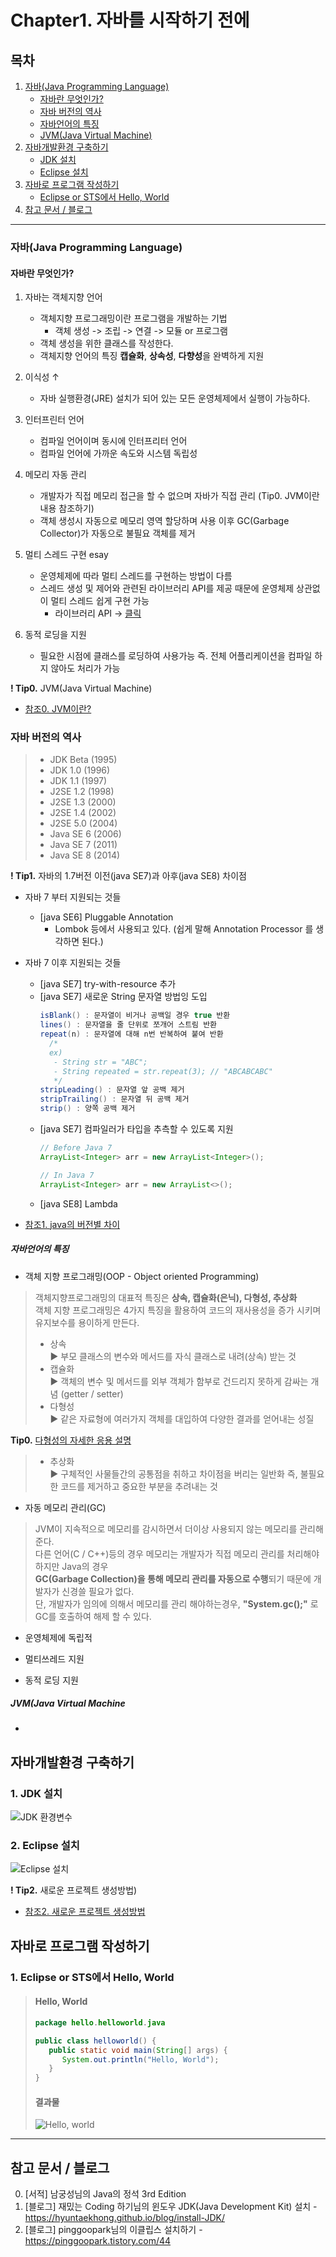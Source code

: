 # Chapter1. 자바를 시작하기 전에

## 목차
1. [자바(Java Programming Language)](https://github.com/hongcoding94/java_storage/blob/main/Chapter1.%20%EC%9E%90%EB%B0%94%EB%A5%BC%20%EC%8B%9C%EC%9E%91%ED%95%98%EA%B8%B0%20%EC%A0%84%EC%97%90.md#%EC%9E%90%EB%B0%94java-programming-language "자바(Java Programming Language)")
   - [자바란 무엇인가?](https://github.com/hongcoding94/java_storage/blob/main/Chapter1.%20%EC%9E%90%EB%B0%94%EB%A5%BC%20%EC%8B%9C%EC%9E%91%ED%95%98%EA%B8%B0%20%EC%A0%84%EC%97%90.md#%EC%9E%90%EB%B0%94%EB%9E%80-%EB%AC%B4%EC%97%87%EC%9D%B8%EA%B0%80 "자바란 무엇인가?")
   - [자바 버전의 역사](https://github.com/hongcoding94/java_storage/blob/main/Chapter1.%20%EC%9E%90%EB%B0%94%EB%A5%BC%20%EC%8B%9C%EC%9E%91%ED%95%98%EA%B8%B0%20%EC%A0%84%EC%97%90.md#%EC%9E%90%EB%B0%94-%EB%B2%84%EC%A0%84%EC%9D%98-%EC%97%AD%EC%82%AC "자바 버전의 역사")
   - [자바언어의 특징](https://github.com/hongcoding94/java_storage/blob/main/Chapter1.%20%EC%9E%90%EB%B0%94%EB%A5%BC%20%EC%8B%9C%EC%9E%91%ED%95%98%EA%B8%B0%20%EC%A0%84%EC%97%90.md#%EC%9E%90%EB%B0%94%EC%96%B8%EC%96%B4%EC%9D%98-%ED%8A%B9%EC%A7%95 "자바언어의 특징")
   - [JVM(Java Virtual Machine)](https://github.com/hongcoding94/java_storage/blob/main/Chapter1.%20%EC%9E%90%EB%B0%94%EB%A5%BC%20%EC%8B%9C%EC%9E%91%ED%95%98%EA%B8%B0%20%EC%A0%84%EC%97%90.md#jvmjava-virtual-machine "JVM(Java Virtual Machine)")
2. [자바개발환경 구축하기](https://github.com/hongcoding94/java_storage/blob/main/Chapter1.%20%EC%9E%90%EB%B0%94%EB%A5%BC%20%EC%8B%9C%EC%9E%91%ED%95%98%EA%B8%B0%20%EC%A0%84%EC%97%90.md#%EC%9E%90%EB%B0%94%EA%B0%9C%EB%B0%9C%ED%99%98%EA%B2%BD-%EA%B5%AC%EC%B6%95%ED%95%98%EA%B8%B0 "자바개발환경 구축하기")
   - [JDK 설치](https://github.com/hongcoding94/java_storage/blob/main/Chapter1.%20%EC%9E%90%EB%B0%94%EB%A5%BC%20%EC%8B%9C%EC%9E%91%ED%95%98%EA%B8%B0%20%EC%A0%84%EC%97%90.md#1-jdk-%EC%84%A4%EC%B9%98 "JDK 설치")
   - [Eclipse 설치](https://github.com/hongcoding94/java_storage/blob/main/Chapter1.%20%EC%9E%90%EB%B0%94%EB%A5%BC%20%EC%8B%9C%EC%9E%91%ED%95%98%EA%B8%B0%20%EC%A0%84%EC%97%90.md#2-eclipse-%EC%84%A4%EC%B9%98 "Eclipse 설치")
4. [자바로 프로그램 작성하기](https://github.com/hongcoding94/java_storage/blob/main/Chapter1.%20%EC%9E%90%EB%B0%94%EB%A5%BC%20%EC%8B%9C%EC%9E%91%ED%95%98%EA%B8%B0%20%EC%A0%84%EC%97%90.md#%EC%9E%90%EB%B0%94%EB%A1%9C-%ED%94%84%EB%A1%9C%EA%B7%B8%EB%9E%A8-%EC%9E%91%EC%84%B1%ED%95%98%EA%B8%B0 "자바로 프로그램 작성하기")
   - [Eclipse or STS에서 Hello, World](https://github.com/hongcoding94/java_storage/blob/main/Chapter1.%20%EC%9E%90%EB%B0%94%EB%A5%BC%20%EC%8B%9C%EC%9E%91%ED%95%98%EA%B8%B0%20%EC%A0%84%EC%97%90.md#1-eclipse-or-sts%EC%97%90%EC%84%9C-hello-world "Eclipse or STS에서 Hello, World")
5. [참고 문서 / 블로그](https://github.com/hongcoding94/java_storage/blob/main/Chapter1.%20%EC%9E%90%EB%B0%94%EB%A5%BC%20%EC%8B%9C%EC%9E%91%ED%95%98%EA%B8%B0%20%EC%A0%84%EC%97%90.md#%EC%B0%B8%EA%B3%A0-%EB%AC%B8%EC%84%9C--%EB%B8%94%EB%A1%9C%EA%B7%B8 "참고 문서 / 블로그")

---
### 자바(Java Programming Language)
#### 자바란 무엇인가?
1. 자바는 객체지향 언어
    - 객체지향 프로그래밍이란 프로그램을 개발하는 기법 
        - 객체 생성 -> 조립 -> 연결 -> 모듈 or 프로그램 
    - 객체 생성을 위한 클래스를 작성한다.
    - 객체지향 언어의 특징 **캡슐화**, **상속성**, **다향성**을 완벽하게 지원

2. 이식성 ↑
    - 자바 실행환경(JRE) 설치가 되어 있는 모든 운영체제에서 실행이 가능하다.

3. 인터프린터 언어
    - 컴파일 언어이며 동시에 인터프리터 언어
    - 컴파일 언어에 가까운 속도와 시스템 독립성

4. 메모리 자동 관리
    - 개발자가 직접 메모리 접근을 할 수 없으며 자바가 직접 관리 (Tip0. JVM이란 내용 참조하기)
    - 객체 생성시 자동으로 메모리 영역 할당하며 사용 이후 GC(Garbage Collector)가 자동으로 불필요 객체를 제거 

5. 멀티 스레드 구현 esay
    - 운영체제에 따라 멀티 스레드를 구현하는 방법이 다름
    - 스레드 생성 및 제어와 관련된 라이브러리 API를 제공 때문에 운영체제 상관없이 멀티 스레드 쉽게 구현 가능
      - 라이브러리 API → [클릭](https://docs.oracle.com/javase/7/docs/api/ "클릭")
        
6. 동적 로딩을 지원
    - 필요한 시점에 클래스를 로딩하여 사용가능 즉. 전체 어플리케이션을 컴파일 하지 않아도 처리가 가능
    

**! Tip0.** JVM(Java Virtual Machine)
  - [참조0. JVM이란?](https://doozi0316.tistory.com/entry/1%EC%A3%BC%EC%B0%A8-JVM%EC%9D%80-%EB%AC%B4%EC%97%87%EC%9D%B4%EB%A9%B0-%EC%9E%90%EB%B0%94-%EC%BD%94%EB%93%9C%EB%8A%94-%EC%96%B4%EB%96%BB%EA%B2%8C-%EC%8B%A4%ED%96%89%ED%95%98%EB%8A%94-%EA%B2%83%EC%9D%B8%EA%B0%80 "JVM이란?")

### 자바 버전의 역사
> - JDK Beta (1995)
> - JDK 1.0 (1996)
> - JDK 1.1 (1997)
> - J2SE 1.2 (1998)
> - J2SE 1.3 (2000)
> - J2SE 1.4 (2002)
> - J2SE 5.0 (2004)
> - Java SE 6 (2006)
> - Java SE 7 (2011)
> - Java SE 8 (2014)

**! Tip1.** 자바의 1.7버전 이전(java SE7)과 아후(java SE8) 차이점
 - 자바 7 부터 지원되는 것들 
   - [java SE6] Pluggable Annotation
      - Lombok 등에서 사용되고 있다. (쉽게 말해 Annotation Processor 를 생각하면 된다.)
 - 자바 7 이후 지원되는 것들
    - [java SE7] try-with-resource 추가
    - [java SE7] 새로운 String 문자열 방법잉 도입
      ```java
      isBlank() : 문자열이 비거나 공백일 경우 true 반환
      lines() : 문자열을 줄 단위로 쪼개어 스트림 반환
      repeat(n) : 문자열에 대해 n번 반복하여 붙여 반환
        /*
        ex)
         - String str = "ABC";
         - String repeated = str.repeat(3); // "ABCABCABC"
         */
      stripLeading() : 문자열 앞 공백 제거
      stripTrailing() : 문자열 뒤 공백 제거
      strip() : 양쪽 공백 제거
      ```
    - [java SE7] 컴파일러가 타입을 추측할 수 있도록 지원
      ```java
      // Before Java 7
      ArrayList<Integer> arr = new ArrayList<Integer>();

      // In Java 7
      ArrayList<Integer> arr = new ArrayList<>();
      ```
   - [java SE8] Lambda

 - [참조1. java의 버전별 차이](https://velog.io/@ljo_0920/java-%EB%B2%84%EC%A0%84%EB%B3%84-%EC%B0%A8%EC%9D%B4-%ED%8A%B9%EC%A7%95 "java의 버전별 차이")

##### 자바언어의 특징

 - 객체 지향 프로그래밍(OOP - Object oriented Programming)
 > 객체지향프로그래밍의 대표적 특징은 **상속, 캡슐화(은닉), 다형성, 추상화** <br/>
 > 객체 지향 프로그래밍은 4가지 특징을 활용하여 코드의 재사용성을 증가 시키며 유지보수를 용이하게 만든다. <br/>
 >  - 상속 <br/>
 >  ▶ 부모 클래스의 변수와 메서드를 자식 클래스로 내려(상속) 받는 것 <br/>
 >  - 캡슐화 <br/>
 >  ▶ 객체의 변수 및 메서드를 외부 객체가 함부로 건드리지 못하게 감싸는 개념 (getter / setter) <br/>
 >  - 다형성 <br/>
 >  ▶ 같은 자료형에 여러가지 객체를 대입하여 다양한 결과를 얻어내는 성질 <br/>
   
   **Tip0.** [다형성의 자세한 응용 설명](https://reakwon.tistory.com/48 "다형성의 자세한 응용 설명")  <br/>

 >  - 추상화 <br/>
 >  ▶ 구체적인 사물들간의 공통점을 취하고 차이점을 버리는 일반화 즉, 불필요한 코드를 제거하고 중요한 부분을 추려내는 것

 - 자동 메모리 관리(GC)
 > JVM이 지속적으로 메모리를 감시하면서 더이상 사용되지 않는 메모리를 관리해 준다. <br/>
 > 다른 언어(C / C++)등의 경우 메모리는 개발자가 직접 메모리 관리를 처리해야하지만 Java의 경우   <br/>
 > **GC(Garbage Collection)을 통해 메모리 관리를 자동으로 수행**되기 때문에 개발자가 신경쓸 필요가 없다.  <br/>
 > 단, 개발자가 임의에 의해서 메모리를 관리 해야하는경우, **"System.gc();"** 로 GC를 호출하여 해제 할 수 있다.

 - 운영체제에 독립적
 > 

 - 멀티쓰레드 지원
 > 

 - 동적 로딩 지원
 > 


##### JVM(Java Virtual Machine

 - 
 >

## 자바개발환경 구축하기

### 1. JDK 설치
![JDK 환경변수](https://user-images.githubusercontent.com/66407386/170052007-a72c361e-2bca-468d-9cb1-c48e7e2ed74f.png)

### 2. Eclipse 설치

![Eclipse 설치](https://user-images.githubusercontent.com/66407386/170057550-78dca0b8-df57-4d72-a334-8789c0e1919e.png)



**! Tip2.** 새로운 프로젝트 생성방법)
  - [참조2. 새로운 프로젝트 생성방법](https://i-am-seongni.tistory.com/18 "새로운 프로젝트 생성방법")


## 자바로 프로그램 작성하기


### 1. Eclipse or STS에서 Hello, World
   > #### Hello, World
   > ```java
   > package hello.helloworld.java
   > 
   > public class helloworld() {
   >    public static void main(String[] args) {
   >       System.out.println("Hello, World");
   >    }
   > }
   > ```
   > #### 결과물
   > ![Hello, world](https://user-images.githubusercontent.com/66407386/170055145-7fbfaf35-ebaf-4e83-9513-b6a99049970e.png)

---
## 참고 문서 / 블로그
0. [서적] 남궁성님의 Java의 정석 3rd Edition 
1. [블로그] 재밌는 Coding 하기님의 윈도우 JDK(Java Development Kit) 설치 - https://hyuntaekhong.github.io/blog/install-JDK/ <br/>
2. [블로그] pinggoopark님의 이클립스 설치하기 - https://pinggoopark.tistory.com/44
